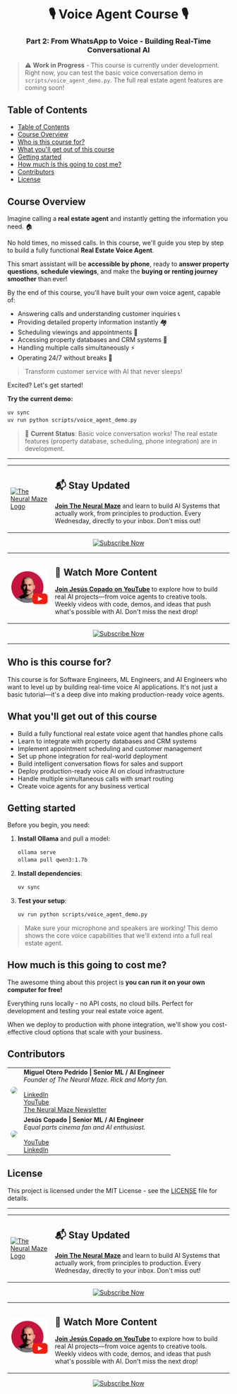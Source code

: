 <p align="center">
    <h1 align="center">🎙️ Voice Agent Course 🎙️</h1>
    <h3 align="center">Part 2: From WhatsApp to Voice - Building Real-Time Conversational AI</h3>
</p>

> ⚠️ **Work in Progress** - This course is currently under development. Right now, you can test the basic voice conversation demo in `scripts/voice_agent_demo.py`. The full real estate agent features are coming soon!

## Table of Contents

- [Table of Contents](#table-of-contents)
- [Course Overview](#course-overview)
- [Who is this course for?](#who-is-this-course-for)
- [What you'll get out of this course](#what-youll-get-out-of-this-course)
- [Getting started](#getting-started)
- [How much is this going to cost me?](#how-much-is-this-going-to-cost-me)
- [Contributors](#contributors)
- [License](#license)

## Course Overview

Imagine calling a **real estate agent** and instantly getting the information you need. 🏠

No hold times, no missed calls. In this course, we'll guide you step by step to build a fully functional **Real Estate Voice Agent**.

This smart assistant will be **accessible by phone**, ready to **answer property questions**, **schedule viewings**, and make the **buying or renting journey smoother** than ever!

By the end of this course, you'll have built your own voice agent, capable of:

* Answering calls and understanding customer inquiries 📞
* Providing detailed property information instantly 🏘️
* Scheduling viewings and appointments 📅
* Accessing property databases and CRM systems 💾
* Handling multiple calls simultaneously ⚡
* Operating 24/7 without breaks 🌙

>Transform customer service with AI that never sleeps!

Excited? Let's get started! 

**Try the current demo:**
```bash
uv sync
uv run python scripts/voice_agent_demo.py
```

> 🚧 **Current Status**: Basic voice conversation works! The real estate features (property database, scheduling, phone integration) are in development.

---

<table style="border-collapse: collapse; border: none;">
  <tr style="border: none;">
    <td width="20%" style="border: none;">
      <a href="https://theneuralmaze.substack.com/" aria-label="The Neural Maze">
        <img src="https://avatars.githubusercontent.com/u/151655127?s=400&u=2fff53e8c195ac155e5c8ee65c6ba683a72e655f&v=4" alt="The Neural Maze Logo" width="150"/>
      </a>
    </td>
    <td width="80%" style="border: none;">
      <div>
        <h2>📬 Stay Updated</h2>
        <p><b><a href="https://theneuralmaze.substack.com/">Join The Neural Maze</a></b> and learn to build AI Systems that actually work, from principles to production. Every Wednesday, directly to your inbox. Don't miss out!</p>
      </div>
    </td>
  </tr>
</table>

<p align="center">
  <a href="https://theneuralmaze.substack.com/">
    <img src="https://img.shields.io/static/v1?label&logo=substack&message=Subscribe%20Now&style=for-the-badge&color=black&scale=2" alt="Subscribe Now" height="40">
  </a>
</p>

<table style="border-collapse: collapse; border: none;">
  <tr style="border: none;">
    <td width="20%" style="border: none;">
      <a href="https://www.youtube.com/@jesuscopado-en" aria-label="Jesus Copado YouTube Channel">
        <img src="img/JesusCopado_YouTube_Channel_Callout.png" alt="Jesus Copado YouTube Channel" width="150"/>
      </a>
    </td>
    <td width="80%" style="border: none;">
      <div>
        <h2>🎥 Watch More Content</h2>
        <p><b><a href="https://www.youtube.com/@jesuscopado-en">Join Jesús Copado on YouTube</a></b> to explore how to build real AI projects—from voice agents to creative tools. Weekly videos with code, demos, and ideas that push what's possible with AI. Don't miss the next drop!</p>
      </div>
    </td>
  </tr>
</table>

<p align="center">
  <a href="https://www.youtube.com/@jesuscopado-en">
    <img src="https://img.shields.io/static/v1?label&logo=youtube&message=Subscribe%20Now&style=for-the-badge&color=FF0000&scale=2" alt="Subscribe Now" height="40">
  </a>
</p>

---

## Who is this course for?

This course is for Software Engineers, ML Engineers, and AI Engineers who want to level up by building real-time voice AI applications. It's not just a basic tutorial—it's a deep dive into making production-ready voice agents.

## What you'll get out of this course

* Build a fully functional real estate voice agent that handles phone calls
* Learn to integrate with property databases and CRM systems
* Implement appointment scheduling and customer management
* Set up phone integration for real-world deployment
* Build intelligent conversation flows for sales and support
* Deploy production-ready voice AI on cloud infrastructure
* Handle multiple simultaneous calls with smart routing
* Create voice agents for any business vertical

## Getting started

Before you begin, you need:

1. **Install Ollama** and pull a model:
   ```bash
   ollama serve
   ollama pull qwen3:1.7b
   ```

2. **Install dependencies**:
   ```bash
   uv sync
   ```

3. **Test your setup**:
   ```bash
   uv run python scripts/voice_agent_demo.py
   ```

> Make sure your microphone and speakers are working! This demo shows the core voice capabilities that we'll extend into a full real estate agent.

## How much is this going to cost me?

The awesome thing about this project is **you can run it on your own computer for free!**

Everything runs locally - no API costs, no cloud bills. Perfect for development and testing your real estate voice agent.

When we deploy to production with phone integration, we'll show you cost-effective cloud options that scale with your business.

## Contributors

<table>
  <tr>
    <td align="center"><img src="https://github.com/MichaelisTrofficus.png" width="100" style="border-radius:50%;"/></td>
    <td>
      <strong>Miguel Otero Pedrido | Senior ML / AI Engineer </strong><br />
      <i>Founder of The Neural Maze. Rick and Morty fan.</i><br /><br />
      <a href="https://www.linkedin.com/in/migueloteropedrido/">LinkedIn</a><br />
      <a href="https://www.youtube.com/@TheNeuralMaze">YouTube</a><br />
      <a href="https://theneuralmaze.substack.com/">The Neural Maze Newsletter</a>
    </td>
  </tr>
  <tr>
    <td align="center"><img src="https://github.com/jesuscopado.png" width="100" style="border-radius:50%;"/></td>
    <td>
      <strong>Jesús Copado | Senior ML / AI Engineer </strong><br />
      <i>Equal parts cinema fan and AI enthusiast.</i><br /><br />
      <a href="https://www.youtube.com/@jesuscopado-en">YouTube</a><br />
      <a href="https://www.linkedin.com/in/copadojesus/">LinkedIn</a><br />
    </td>
  </tr>
</table>

## License

This project is licensed under the MIT License - see the [LICENSE](LICENSE) file for details.

---

<table style="border-collapse: collapse; border: none;">
  <tr style="border: none;">
    <td width="20%" style="border: none;">
      <a href="https://theneuralmaze.substack.com/" aria-label="The Neural Maze">
        <img src="https://avatars.githubusercontent.com/u/151655127?s=400&u=2fff53e8c195ac155e5c8ee65c6ba683a72e655f&v=4" alt="The Neural Maze Logo" width="150"/>
      </a>
    </td>
    <td width="80%" style="border: none;">
      <div>
        <h2>📬 Stay Updated</h2>
        <p><b><a href="https://theneuralmaze.substack.com/">Join The Neural Maze</a></b> and learn to build AI Systems that actually work, from principles to production. Every Wednesday, directly to your inbox. Don't miss out!</p>
      </div>
    </td>
  </tr>
</table>

<p align="center">
  <a href="https://theneuralmaze.substack.com/">
    <img src="https://img.shields.io/static/v1?label&logo=substack&message=Subscribe%20Now&style=for-the-badge&color=black&scale=2" alt="Subscribe Now" height="40">
  </a>
</p>

<table style="border-collapse: collapse; border: none;">
  <tr style="border: none;">
    <td width="20%" style="border: none;">
      <a href="https://www.youtube.com/@jesuscopado-en" aria-label="Jesus Copado YouTube Channel">
        <img src="img/JesusCopado_YouTube_Channel_Callout.png" alt="Jesus Copado YouTube Channel" width="150"/>
      </a>
    </td>
    <td width="80%" style="border: none;">
      <div>
        <h2>🎥 Watch More Content</h2>
        <p><b><a href="https://www.youtube.com/@jesuscopado-en">Join Jesús Copado on YouTube</a></b> to explore how to build real AI projects—from voice agents to creative tools. Weekly videos with code, demos, and ideas that push what's possible with AI. Don't miss the next drop!</p>
      </div>
    </td>
  </tr>
</table>

<p align="center">
  <a href="https://www.youtube.com/@jesuscopado-en">
    <img src="https://img.shields.io/static/v1?label&logo=youtube&message=Subscribe%20Now&style=for-the-badge&color=FF0000&scale=2" alt="Subscribe Now" height="40">
  </a>
</p>